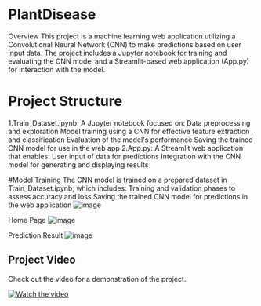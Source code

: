 # PlantDisease
Overview
This project is a machine learning web application utilizing a Convolutional Neural Network (CNN) to make predictions based on user input data. The project includes a Jupyter notebook for training and evaluating the CNN model and a Streamlit-based web application (App.py) for interaction with the model.

# Project Structure
1.Train_Dataset.ipynb: A Jupyter notebook focused on:
    Data preprocessing and exploration
    Model training using a CNN for effective feature extraction and classification
    Evaluation of the model's performance
    Saving the trained CNN model for use in the web app
2.App.py: A Streamlit web application that enables:
    User input of data for predictions
    Integration with the CNN model for generating and displaying results



#Model Training
The CNN model is trained on a prepared dataset in Train_Dataset.ipynb, which includes:
Training and validation phases to assess accuracy and loss
Saving the trained CNN model for predictions in the web application
![image](https://github.com/user-attachments/assets/75a6a85f-2d95-41a1-bff2-f6bd835ce4cc)

Home Page
![image](https://github.com/user-attachments/assets/05e8e2da-b740-41cd-b597-60cd7b754481)

Prediction Result
![image](https://github.com/user-attachments/assets/46eaba37-5a84-4583-b1ab-af372bb71dba)


## Project Video
Check out the video for a demonstration of the project.

[![Watch the video](https://img.youtube.com/vi/LU-vH9mSPc8/0.jpg)](https://youtu.be/LU-vH9mSPc8)


